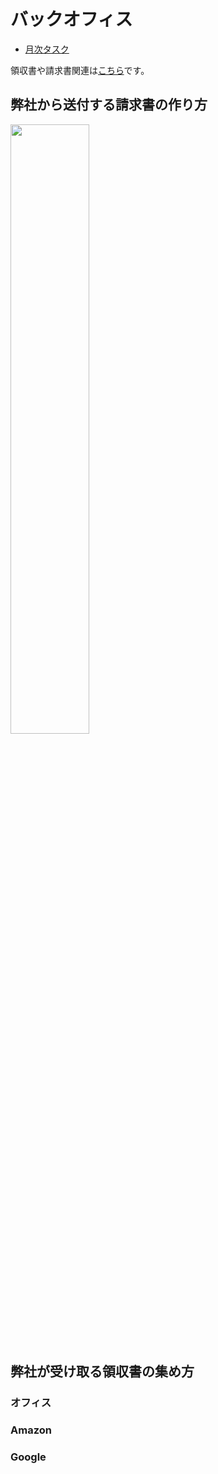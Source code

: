 # バックオフィス

* [月次タスク](月次タスク.md)

領収書や請求書関連は[こちら](https://drive.google.com/drive/u/0/folders/1vqRx_ySXupmwdtV8t9GTXnJP4-og6snd)です。

## 弊社から送付する請求書の作り方

<img src=(https://user-images.githubusercontent.com/111719338/185885694-c18c18d6-5f40-4e58-9268-b1ca2a717275.jpg) width=50%>


## 弊社が受け取る領収書の集め方

### オフィス

### Amazon

### Google 

